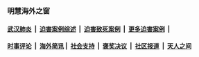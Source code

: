 
### 明慧海外之窗

####  [武汉肺炎](indexes/365.md?t=03260601) &nbsp;|&nbsp;  [迫害案例综述](indexes/328.md?t=03260601) &nbsp;|&nbsp; [迫害致死案例](indexes/277.md?t=03260601)  &nbsp;|&nbsp; [更多迫害案例](indexes/81.md?t=03260601)  &nbsp;|&nbsp; 
####  [时事评论](indexes/19.md?t=03260601) &nbsp;|&nbsp; [海外简讯](indexes/245.md?t=03260601)&nbsp;|&nbsp;  [社会支持](indexes/140.md?t=03260601) &nbsp;|&nbsp; [褒奖决议](indexes/282.md?t=03260601) &nbsp;|&nbsp; [社区报道](indexes/91.md?t=03260601)  &nbsp;|&nbsp; [天人之间](indexes/78.md?t=03260601) 


